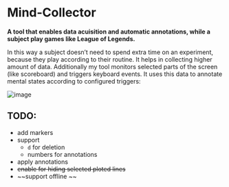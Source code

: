 # Mind-Collector 
**A tool that enables data acuisition and automatic annotations, while a subject play games like League of Legends.** 

In this way a subject doesn’t need to spend extra time on an experiment, because they play according to their routine. It helps in collecting higher amount of data. Additionally my tool monitors selected parts of the screen (like scoreboard) and triggers keyboard events. It uses this data to annotate mental states according to configured triggers:

![image](https://github.com/user-attachments/assets/5bae5e6b-a0f8-476f-b1f7-2ae0f7587c08)


## TODO:
- add markers
- support 
    - `d` for deletion
    - numbers for annotations
- apply annotations
- ~~enable for hiding selected ploted lines~~
- ~~support offline ~~

